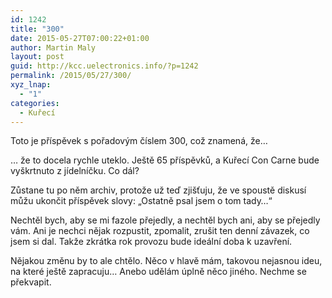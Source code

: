 ```yaml
---
id: 1242
title: "300"
date: 2015-05-27T07:00:22+01:00
author: Martin Maly
layout: post
guid: http://kcc.uelectronics.info/?p=1242
permalink: /2015/05/27/300/
xyz_lnap:
  - "1"
categories:
  - Kuřecí
---
```

Toto je příspěvek s pořadovým číslem 300, což znamená, že&#8230;

&#8230; že to docela rychle uteklo. Ještě 65 příspěvků, a Kuřecí Con Carne bude vyškrtnuto z jídelníčku. Co dál?

Zůstane tu po něm archiv, protože už teď zjišťuju, že ve spoustě diskusí můžu ukončit příspěvek slovy: &#8222;Ostatně psal jsem o tom tady&#8230;&#8220;

Nechtěl bych, aby se mi fazole přejedly, a nechtěl bych ani, aby se přejedly vám. Ani je nechci nějak rozpustit, zpomalit, zrušit ten denní závazek, co jsem si dal. Takže zkrátka rok provozu bude ideální doba k uzavření.

Nějakou změnu by to ale chtělo. Něco v hlavě mám, takovou nejasnou ideu, na které ještě zapracuju&#8230; Anebo udělám úplně něco jiného. Nechme se překvapit.